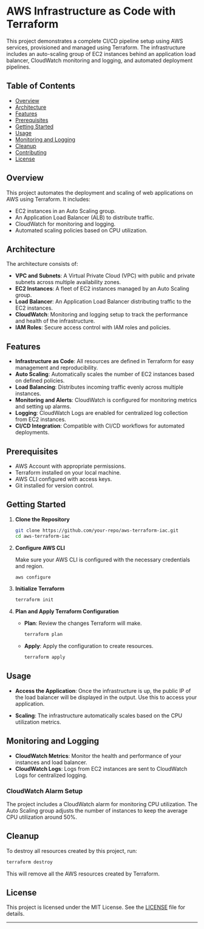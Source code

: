 # **AWS Infrastructure as Code with Terraform**

This project demonstrates a complete CI/CD pipeline setup using AWS services, provisioned and managed using Terraform. The infrastructure includes an auto-scaling group of EC2 instances behind an application load balancer, CloudWatch monitoring and logging, and automated deployment pipelines.

## **Table of Contents**

- [Overview](#overview)
- [Architecture](#architecture)
- [Features](#features)
- [Prerequisites](#prerequisites)
- [Getting Started](#getting-started)
- [Usage](#usage)
- [Monitoring and Logging](#monitoring-and-logging)
- [Cleanup](#cleanup)
- [Contributing](#contributing)
- [License](#license)

## **Overview**

This project automates the deployment and scaling of web applications on AWS using Terraform. It includes:
- EC2 instances in an Auto Scaling group.
- An Application Load Balancer (ALB) to distribute traffic.
- CloudWatch for monitoring and logging.
- Automated scaling policies based on CPU utilization.

## **Architecture**

The architecture consists of:
- **VPC and Subnets**: A Virtual Private Cloud (VPC) with public and private subnets across multiple availability zones.
- **EC2 Instances**: A fleet of EC2 instances managed by an Auto Scaling group.
- **Load Balancer**: An Application Load Balancer distributing traffic to the EC2 instances.
- **CloudWatch**: Monitoring and logging setup to track the performance and health of the infrastructure.
- **IAM Roles**: Secure access control with IAM roles and policies.

## **Features**

- **Infrastructure as Code**: All resources are defined in Terraform for easy management and reproducibility.
- **Auto Scaling**: Automatically scales the number of EC2 instances based on defined policies.
- **Load Balancing**: Distributes incoming traffic evenly across multiple instances.
- **Monitoring and Alerts**: CloudWatch is configured for monitoring metrics and setting up alarms.
- **Logging**: CloudWatch Logs are enabled for centralized log collection from EC2 instances.
- **CI/CD Integration**: Compatible with CI/CD workflows for automated deployments.

## **Prerequisites**

- AWS Account with appropriate permissions.
- Terraform installed on your local machine.
- AWS CLI configured with access keys.
- Git installed for version control.

## **Getting Started**

1. **Clone the Repository**

   ```bash
   git clone https://github.com/your-repo/aws-terraform-iac.git
   cd aws-terraform-iac
   ```

2. **Configure AWS CLI**

   Make sure your AWS CLI is configured with the necessary credentials and region.

   ```bash
   aws configure
   ```

3. **Initialize Terraform**

   ```bash
   terraform init
   ```

4. **Plan and Apply Terraform Configuration**

   - **Plan**: Review the changes Terraform will make.

     ```bash
     terraform plan
     ```

   - **Apply**: Apply the configuration to create resources.

     ```bash
     terraform apply
     ```

## **Usage**

- **Access the Application**: Once the infrastructure is up, the public IP of the load balancer will be displayed in the output. Use this to access your application.

- **Scaling**: The infrastructure automatically scales based on the CPU utilization metrics.

## **Monitoring and Logging**

- **CloudWatch Metrics**: Monitor the health and performance of your instances and load balancer.
- **CloudWatch Logs**: Logs from EC2 instances are sent to CloudWatch Logs for centralized logging.

### **CloudWatch Alarm Setup**

The project includes a CloudWatch alarm for monitoring CPU utilization. The Auto Scaling group adjusts the number of instances to keep the average CPU utilization around 50%.

## **Cleanup**

To destroy all resources created by this project, run:

```bash
terraform destroy
```

This will remove all the AWS resources created by Terraform.

## **License**

This project is licensed under the MIT License. See the [LICENSE](LICENSE) file for details.

---


